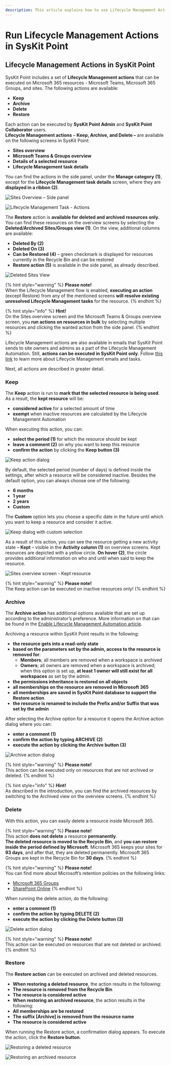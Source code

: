 ```yaml
---
description: This article explains how to use Lifecycle Management Actions in SysKit Point.
---
```


# Run Lifecycle Management Actions in SysKit Point

## Lifecycle Management Actions in SysKit Point

SysKit Point includes a set of **Lifecycle Management actions** that can be executed on Microsoft 365 resources - Microsoft Teams, Microsoft 365 Groups, and sites. The following actions are available:

* **Keep**
* **Archive**
* **Delete**
* **Restore**

Each action can be executed by **SysKit Point Admin** and **SysKit Point Collaborator** users.  
**Lifecycle Management actions** – **Keep, Archive, and Delete –** are available on the following screens in SysKit Point:

* **Sites overview**
* **Microsoft Teams & Groups overview**
* **Details of a selected resource**
* **Lifecycle Management task details**

You can find the actions in the side panel, under the **Manage category** **\(1\)**, except for the **Lifecycle Management task details** screen, where they are **displayed in a ribbon \(2\)**.

![Sites Overview &#x2013; Side panel](../../.gitbook/assets/0%20%282%29.png)

![Lifecycle Management Task - Actions](../../.gitbook/assets/1.png)

The **Restore** action is **available for deleted and archived resources only.** You can find these resources on the overview screens by selecting the **Deleted/Archived Sites/Groups view \(1\)**. On the view, additional columns are available:

* **Deleted By \(2\)**
* **Deleted On \(3\)**
* **Can be Restored \(4\)** – green checkmark is displayed for resources currently in the Recycle Bin and can be restored
* **Restore action \(5\)** is available in the side panel, as already described.

![Deleted Sites View](../../.gitbook/assets/2%20%282%29.png)

{% hint style="warning" %}
**Please note!**  
When the Lifecycle Management flow is enabled, **executing an action** \(except Restore\) from any of the mentioned screens **will resolve existing unresolved Lifecycle Management tasks** for the resource.
{% endhint %}

{% hint style="info" %}
**Hint!**  
On the Sites overview screen and the Microsoft Teams & Groups overview screen, you **run actions on resources in bulk** by selecting multiple resources and clicking the wanted action from the side panel.
{% endhint %}

Lifecycle Management actions are also available in emails that SysKit Point sends to site owners and admins as a part of the Lifecycle Management Automation. Still, **actions can be executed in SysKit Point only**. Follow [this link](lifecycle-management.md) to learn more about Lifecycle Management emails and tasks.

Next, all actions are described in greater detail.

### Keep

The **Keep** action is run to **mark that the selected resource is being used**. As a result, the **kept resource** will be:

* **considered active** for a selected amount of time
* **exempt** when inactive resources are calculated by the Lifecycle Management Automation

When executing this action, you can:

* **select the period \(1\)** for which the resource should be kept
* **leave a comment \(2\)** on why you want to keep this resource
* **confirm the action** by clicking the **Keep button \(3\)**

![Keep action dialog](../../.gitbook/assets/3%20%282%29.png)

By default, the selected period \(number of days\) is defined inside the settings, after which a resource will be considered inactive. Besides the default option, you can always choose one of the following:

* **6 months**
* **1 year**
* **2 years**
* **Custom**

The **Custom** option lets you choose a specific date in the future until which you want to keep a resource and consider it active.

![Keep dialog with custom selection](../../.gitbook/assets/4%20%282%29.png)

As a result of this action, you can see the resource getting a new activity state – **Kept** – visible in the **Activity column \(1\)** on overview screens. Kept resources are depicted with a yellow circle. **On hover \(2\)**, the circle provides additional information on who and until when said to keep the resource.

![Sites overview screen - Kept resource](../../.gitbook/assets/image.png)

{% hint style="warning" %}
**Please note!**  
The Keep action can be executed on inactive resources only!
{% endhint %}

### Archive

The **Archive action** has additional options available that are set up according to the administrator’s preference. More information on that can be found in the [Enable Lifecycle Management Automation article](https://www.syskit.com/products/point/documentation/?doc_page=governance-and-automation/lifecycle-management/enable-lifecycle-management.md).

Archiving a resource within SysKit Point results in the following:
* **the resource gets into a read-only state**
* **based on the parameters set by the admin, access to the resource is removed for**:
   * **Members**; all members are removed when a workspace is archived
   * **Owners**; all owners are removed when a workspace is archived; when this option is set up, **at least 1 owner will still exist for all workspaces** as set by the admin.
* **the permissions inheritance is restored on all objects**
* **all memberships on the resource are removed in Microsoft 365**
* **all memberships are saved in SysKit Point database to support the Restore action**
* **the resource is renamed to include the Prefix and/or Suffix that was set by the admin**


After selecting the Archive option for a resource it opens the Archive action dialog where you can:

* **enter a comment \(1\)**
* **confirm the action by typing ARCHIVE \(2\)**
* **execute the action by clicking the Archive button \(3\)**

![Archive action dialog](../../.gitbook/assets/6%20%282%29.png)

{% hint style="warning" %}
**Please note!**  
This action can be executed only on resources that are not archived or deleted.
{% endhint %}

{% hint style="info" %}
**Hint!**  
As described in the introduction, you can find the archived resources by switching to the Archived view on the overview screens.
{% endhint %}

### Delete

With this action, you can easily delete a resource inside Microsoft 365.

{% hint style="warning" %}
**Please note!**  
This action **does not delete** a resource **permanently**.  
**The deleted resource is moved to the Recycle Bin**, and **you can restore inside the period defined by Microsoft**. Microsoft 365 keeps your sites for **93 days**, and after that, they are deleted permanently. Microsoft 365 Groups are kept in the Recycle Bin for **30 days**.
{% endhint %}

{% hint style="warning" %}
**Please note!**  
You can find more about Microsoft’s retention policies on the following links:

* [Microsoft 365 Groups](https://docs.microsoft.com/en-us/microsoft-365/admin/create-groups/restore-deleted-group?view=o365-worldwide)
* [SharePoint Online](https://support.microsoft.com/en-us/office/restore-items-in-the-recycle-bin-that-were-deleted-from-sharepoint-or-teams-6df466b6-55f2-4898-8d6e-c0dff851a0be?ui=en-us&rs=en-us&ad=us#ID0EAADAAA=Online)
{% endhint %}

When running the delete action, do the following:

* **enter a comment \(1\)**
* **confirm the action by typing DELETE \(2\)**
* **execute the action by clicking the Delete button \(3\)**

![Delete action dialog](../../.gitbook/assets/7.png)

{% hint style="warning" %}
**Please note!**  
This action can be executed on resources that are not deleted or archived.
{% endhint %}

### Restore

The **Restore action** can be executed on archived and deleted resources.

* **When restoring a deleted resource**, the action results in the following:
* **The resource is removed from the Recycle Bin**
* **The resource is considered active**
* **When restoring an archived resource**, the action results in the following:
* **All memberships are be restored**
* **The suffix \[Archive\] is removed from the resource name**
* **The resource is considered active**

When running the Restore action, a confirmation dialog appears. To execute the action, click the **Restore button**.

![Restoring a deleted resource](../../.gitbook/assets/8.png)

![Restoring an archived resource](../../.gitbook/assets/image%20%281%29.png)

